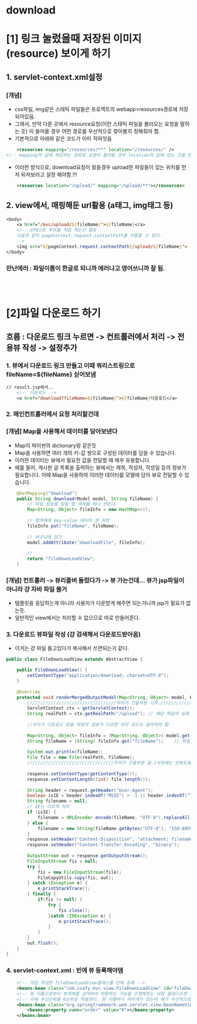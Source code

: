 # download

# [1] 링크 눌렀을때 저장된 이미지(resource) 보이게 하기
## 1. servlet-context.xml설정
### [개념] 
- css파일, img같은 스태틱 파일들은 프로젝트의 webapp>resources경로에 저장되어있음.
- 그래서, 만약 다른 곳에서 resource요청(이런 스태틱 파일을 불러오는 요청을 말하는 듯) 이 들어올 경우 어떤 경로를 우선적으로 찾아볼지 정해줘야 함. 
- 기본적으로 아래와 같은 코드가 이미 적혀잇음 
```xml
	<resources mapping="/resources/**" location="/resources/" />
<!-- mapping의 값에 해당하는 경로로 요청이 들어올 경우 location의 값에 있는 곳을 먼저 뒤져라는 의미 -->
```
- 이러한 방식으로, download요청이 왔을경우 upload한 파일들이 있는 위치를 먼저 뒤져보라고 설정 해야함.!!!
```xml
	<resources location="/upload/" mapping="/upload/**"></resources>
```
## 2. view에서, 매핑해둔 url활용 (a태그, img태그 등)
```jsp
<body>
	<a href="/mvc/upload/${fileName}">${fileName}</a>
	<!-- 컨텍스트 루트를 직접 적는건 별로 
	다음과 같이 pageContext.request.contextPath를 이용할 수 있다.
	-->
	<img src="${pageContext.request.contextPath}/upload/${fileName}">
</body>
```

### 만난에러 : 파일이름이 한글로 되니까 에러나고 영어쓰니까 잘 됨.

<br><br>

# [2]파일 다운로드 하기
## 흐름 : 다운로드 링크 누르면 -> 컨트롤러에서 처리 -> 전용뷰 작성 -> 설정추가

### 1. 뷰에서 다운로드 링크 만들고 이때 쿼리스트링으로 fileName=${fileName} 싣어보냄
```jsp
// result.jsp에서..
	<!-- 다운로드 -->
	<a href="download?fileName=${fileName}">${fileName}다운로드</a>
```
### 2. 메인컨트롤러에서 요청 처리할건데
### [개념] Map을 사용해서 데이터를 담아보낸다
- Map이 파이썬의 dictionary랑 같은듯
- Map을 사용하면 여러 개의 키-값 쌍으로 구성된 데이터를 담을 수 있습니다. 
- 이러한 데이터는 뷰에서 필요한 값을 전달할 때 매우 유용합니다. 
- 예를 들어, 게시판 글 목록을 출력하는 뷰에서는 제목, 작성자, 작성일 등의 정보가 필요합니다. 이때 Map을 사용하여 이러한 데이터를 모델에 담아 뷰로 전달할 수 있습니다.
```java
	@GetMapping("download")
	public String download(Model model, String fileName) {
		// 파일 정보를 담을 맵 객체를 하나 만든다.
		Map<String, Object> fileInfo = new HashMap<>();
		
		// 맵객체에 key-value 데이터 쌍 저장
		fileInfo.put("fileName", fileName);
		
		// 바구니에 담기
		model.addAttribute("downloadFile", fileInfo);
		
		//
		return "fileDownLoadView";
	}
```
### [개념] 컨트롤러 -> 뷰리졸버 들렀다가 -> 뷰 가는건데... 뷰가 jsp파일이 아니라 걍 자바 파일 쓸거
- 템플릿을 응답하는게 아니라 사용자가 다운받게 해주면 되는거니까 jsp가 필요가 없는듯.
- 일반적인 view에서는 처리할 수 없으므로 따로 만들어준다. 

### 3. 다운로드 뷰파일 작성 (걍 검색해서 다운로드받아옴)
- 이거는 걍 파일 들고있다가 복사해서 쓰면되는거 같다.
```java
public class FileDownLoadView extends AbstractView {

	public FileDownLoadView() {
		setContentType("application/download; charset=UTF-8");
	}
	
	@Override
	protected void renderMergedOutputModel(Map<String, Object> model, HttpServletRequest request, HttpServletResponse response) throws Exception {
		//////////////////////////////////우리가 건들부분 시작.////////////////////////////////////
		ServletContext ctx = getServletContext();
		String realPath = ctx.getRealPath("/upload"); // 해당 파일의 실제 경로
		
		//우리가 다운로드 받을 파일의 경로가 다르면 위의 코드도 달라져야 함.
		
		Map<String, Object> fileInfo = (Map<String, Object>) model.get("downloadFile"); // 전송받은 모델(파일 정보)
        String fileName = (String) fileInfo.get("fileName");    // 파일 경로
        
        System.out.println(fileName);
        File file = new File(realPath, fileName);
		/////////////////////////////////우리가 건들부분 끝.(이외에는 안봐도됨)////////////////////////////////////
        
        response.setContentType(getContentType());
        response.setContentLength((int) file.length());
        
        String header = request.getHeader("User-Agent");
        boolean isIE = header.indexOf("MSIE") > -1 || header.indexOf("Trident") > -1;
        String filename = null;
        // IE는 다르게 처리
        if (isIE) {
        	filename = URLEncoder.encode(fileName, "UTF-8").replaceAll("\\+", "%20");
        } else {
            filename = new String(fileName.getBytes("UTF-8"), "ISO-8859-1");
        }
        response.setHeader("Content-Disposition", "attachment; filename=\"" + filename + "\";");
        response.setHeader("Content-Transfer-Encoding", "binary");
        
        OutputStream out = response.getOutputStream();
        FileInputStream fis = null;
        try {
            fis = new FileInputStream(file);
            FileCopyUtils.copy(fis, out);
        } catch (Exception e) {
            e.printStackTrace();
        } finally {
            if(fis != null) {
                try { 
                    fis.close(); 
                }catch (IOException e) {
                    e.printStackTrace();
                }
            }
        }
        out.flush();
    }
}


```

### 4. servlet-context.xml : 빈에 뷰 등록해야댐
```xml
	<!-- 직접 작성한 fileDownLoadView클래스를 빈에 등록 -->
	<beans:bean class="com.ssafy.mvc.view.FileDownLoadView" id="fileDownLoadView"/>
	<!-- 뷰 이름으로부터 뷰객체를 검색하여 반환하는 기능을 수행해주는 내장 클래스또한 빈에 등록 -->
	<!-- 이때 우선순위를 0순위로 적용한다. 뷰 리졸버가 여러개가 있는데 얘가 우선적으로 동작하도록하는 설정인듯 -->
	<beans:bean class="org.springframework.web.servlet.view.BeanNameViewResolver">
		<beans:property name="order" value="0"></beans:property>
	</beans:bean>
```